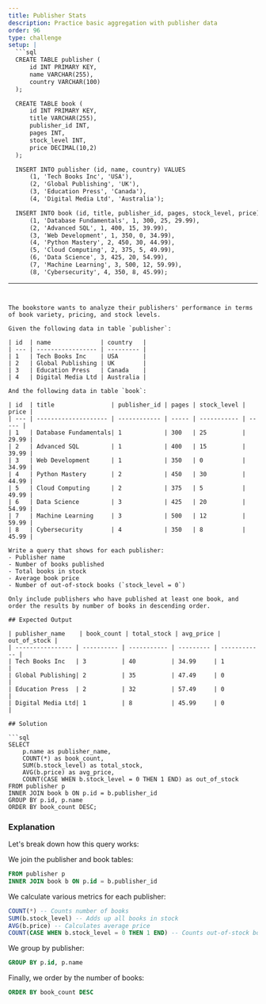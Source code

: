 ```yaml
---
title: Publisher Stats
description: Practice basic aggregation with publisher data
order: 96
type: challenge
setup: |
  ```sql
  CREATE TABLE publisher (
      id INT PRIMARY KEY,
      name VARCHAR(255),
      country VARCHAR(100)
  );

  CREATE TABLE book (
      id INT PRIMARY KEY,
      title VARCHAR(255),
      publisher_id INT,
      pages INT,
      stock_level INT,
      price DECIMAL(10,2)
  );

  INSERT INTO publisher (id, name, country) VALUES
      (1, 'Tech Books Inc', 'USA'),
      (2, 'Global Publishing', 'UK'),
      (3, 'Education Press', 'Canada'),
      (4, 'Digital Media Ltd', 'Australia');

  INSERT INTO book (id, title, publisher_id, pages, stock_level, price) VALUES
      (1, 'Database Fundamentals', 1, 300, 25, 29.99),
      (2, 'Advanced SQL', 1, 400, 15, 39.99),
      (3, 'Web Development', 1, 350, 0, 34.99),
      (4, 'Python Mastery', 2, 450, 30, 44.99),
      (5, 'Cloud Computing', 2, 375, 5, 49.99),
      (6, 'Data Science', 3, 425, 20, 54.99),
      (7, 'Machine Learning', 3, 500, 12, 59.99),
      (8, 'Cybersecurity', 4, 350, 8, 45.99);
  ```
---
```


The bookstore wants to analyze their publishers' performance in terms of book variety, pricing, and stock levels.

Given the following data in table `publisher`:

| id  | name              | country   |
| --- | ----------------- | --------- |
| 1   | Tech Books Inc    | USA       |
| 2   | Global Publishing | UK        |
| 3   | Education Press   | Canada    |
| 4   | Digital Media Ltd | Australia |

And the following data in table `book`:

| id  | title                | publisher_id | pages | stock_level | price |
| --- | -------------------- | ------------ | ----- | ----------- | ----- |
| 1   | Database Fundamentals| 1            | 300   | 25          | 29.99 |
| 2   | Advanced SQL         | 1            | 400   | 15          | 39.99 |
| 3   | Web Development      | 1            | 350   | 0           | 34.99 |
| 4   | Python Mastery       | 2            | 450   | 30          | 44.99 |
| 5   | Cloud Computing      | 2            | 375   | 5           | 49.99 |
| 6   | Data Science         | 3            | 425   | 20          | 54.99 |
| 7   | Machine Learning     | 3            | 500   | 12          | 59.99 |
| 8   | Cybersecurity        | 4            | 350   | 8           | 45.99 |

Write a query that shows for each publisher:
- Publisher name
- Number of books published
- Total books in stock
- Average book price
- Number of out-of-stock books (`stock_level = 0`)

Only include publishers who have published at least one book, and order the results by number of books in descending order.

## Expected Output

| publisher_name    | book_count | total_stock | avg_price | out_of_stock |
| ---------------- | ---------- | ----------- | --------- | ------------ |
| Tech Books Inc   | 3          | 40          | 34.99     | 1            |
| Global Publishing| 2          | 35          | 47.49     | 0            |
| Education Press  | 2          | 32          | 57.49     | 0            |
| Digital Media Ltd| 1          | 8           | 45.99     | 0            |

## Solution

```sql
SELECT 
    p.name as publisher_name,
    COUNT(*) as book_count,
    SUM(b.stock_level) as total_stock,
    AVG(b.price) as avg_price,
    COUNT(CASE WHEN b.stock_level = 0 THEN 1 END) as out_of_stock
FROM publisher p
INNER JOIN book b ON p.id = b.publisher_id
GROUP BY p.id, p.name
ORDER BY book_count DESC;
```

### Explanation

Let's break down how this query works:

We join the publisher and book tables:
```sql
FROM publisher p
INNER JOIN book b ON p.id = b.publisher_id
```

We calculate various metrics for each publisher:
```sql
COUNT(*) -- Counts number of books
SUM(b.stock_level) -- Adds up all books in stock
AVG(b.price) -- Calculates average price
COUNT(CASE WHEN b.stock_level = 0 THEN 1 END) -- Counts out-of-stock books
```

We group by publisher:
```sql
GROUP BY p.id, p.name
```

Finally, we order by the number of books:
```sql
ORDER BY book_count DESC
```